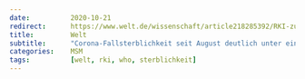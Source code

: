 ```yaml
---
date:          2020-10-21
redirect:      https://www.welt.de/wissenschaft/article218285392/RKI-zu-Corona-Fallsterblichkeit-seit-August-bei-deutlich-unter-1-Prozent.html
title:         Welt
subtitle:      "Corona-Fallsterblichkeit seit August deutlich unter einem Prozent"
categories:    MSM
tags:          [welt, rki, who, sterblichkeit]
---
```

